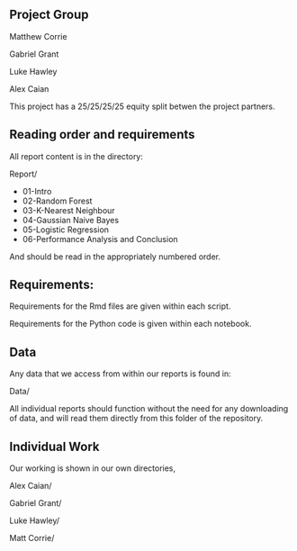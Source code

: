 ## Project Group

Matthew Corrie

Gabriel Grant

Luke Hawley

Alex Caian

This project has a 25/25/25/25 equity split betwen the project partners.

## Reading order and requirements

All report content is in the directory:

Report/
- 01-Intro
- 02-Random Forest
- 03-K-Nearest Neighbour
- 04-Gaussian Naive Bayes
- 05-Logistic Regression
- 06-Performance Analysis and Conclusion

And should be read in the appropriately numbered order.

## Requirements:

Requirements for the Rmd files are given within each script.

Requirements for the Python code is given within each notebook.

## Data

Any data that we access from within our reports is found in:

Data/

All individual reports should function without the need for any downloading of data, and will read them directly from this folder of the repository.

## Individual Work

Our working is shown in our own directories,

Alex Caian/

Gabriel Grant/

Luke Hawley/

Matt Corrie/

